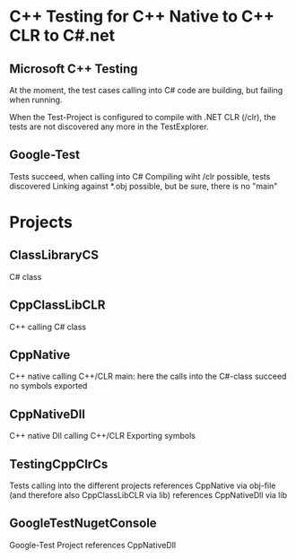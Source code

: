 C++ Testing for C++ Native to C++ CLR to C#.net
=========================================================

Microsoft C++ Testing
---------------------
At the moment, the test cases calling into C# code are building, but failing when running. 

When the Test-Project is configured to compile with .NET CLR (/clr), the tests are not discovered any more in the TestExplorer. 


Google-Test
-----------
Tests succeed, when calling into C#
Compiling wiht /clr possible, tests discovered
Linking against *.obj possible, but be sure, there is no "main"

Projects
========

ClassLibraryCS
--------------
C# class

CppClassLibCLR
--------------
C++ calling C# class

CppNative
---------
C++ native calling C++/CLR
main: here the calls into the C#-class succeed
no symbols exported

CppNativeDll
------------
C++ native Dll calling C++/CLR
Exporting symbols

TestingCppClrCs
---------------
Tests calling into the different projects
references CppNative via obj-file (and therefore also CppClassLibCLR via lib)
references CppNativeDll via lib

GoogleTestNugetConsole
----------------------
Google-Test Project
references CppNativeDll


